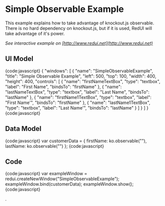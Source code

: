 # Simple Observable Example

This example explains how to take advantage of knockout.js observable.
There is no hard dependency on knockout.js, but if it is used, RedUI will take advantage of it's power.

_See interactive example on [http://www.redui.net](http://www.redui.net)_

## UI Model

{code:javascript}
{
    "windows": [
        {
            "name": "SimpleObservableExample",
            "title": "Simple Observable Example",
            "left": 500,
            "top": 100,
            "width": 400,
            "height": 400,
            "controls": [
                {
                    "name": "firstNameTextBox",
                    "type": "textbox",
                    "label": "First Name",
                    "bindsTo": "firstName"
                },
                {
                    "name": "lastNameTextBox",
                    "type": "textbox",
                    "label": "Last Name",
                    "bindsTo": "lastName"
                },
                {
                    "name": "firstName1TextBox",
                    "type": "textbox",
                    "label": "First Name'",
                    "bindsTo": "firstName"
                },
                {
                    "name": "lastName1TextBox",
                    "type": "textbox",
                    "label": "Last Name'",
                    "bindsTo": "lastName"
                }
            ]
        }
    ]
}
{code:javascript}

## Data Model

{code:javascript}
var customerData = {
	firstName: ko.observable(""),
	lastName: ko.observable("")
};
{code:javascript}

## Code

{code:javascript}
var exampleWindow = redui.createNewWindow("SimpleObservableExample");
exampleWindow.bind(customerData);
exampleWindow.show();
{code:javascript}


.